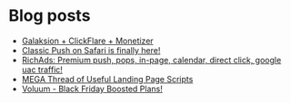 # Blog posts
<!-- BLOG-POST-LIST:START -->
- [Galaksion + ClickFlare + Monetizer](https://afflift.com/f/threads/galaksion-clickflare-monetizer.9906/)
- [Classic Push on Safari is finally here!](https://afflift.com/f/threads/classic-push-on-safari-is-finally-here.9934/)
- [RichAds: Premium push, pops, in-page, calendar, direct click, google uac traffic!](https://afflift.com/f/threads/richads-premium-push-pops-in-page-calendar-direct-click-google-uac-traffic.991/)
- [MEGA Thread of Useful Landing Page Scripts](https://afflift.com/f/threads/mega-thread-of-useful-landing-page-scripts.2595/)
- [Voluum - Black Friday Boosted Plans!](https://afflift.com/f/threads/voluum-black-friday-boosted-plans.9898/)
<!-- BLOG-POST-LIST:END -->
